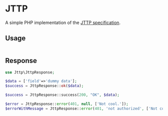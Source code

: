 # JTTP

A simple PHP implementation of the [JTTP specification](https://github.com/demartis/jttp).


## Usage
```php
```

## Response
```php
use Jttp\JttpResponse;

$data = ['field'=>'dummy data'];
$success = JttpResponse::ok($data);

$success = JttpResponse::success(200, "OK", $data);

$error = JttpResponse::error(401, null, ['Not cool.']);
$errorWithMessage = JttpResponse::error(401, 'not authorized', ['Not cool.']);
```

